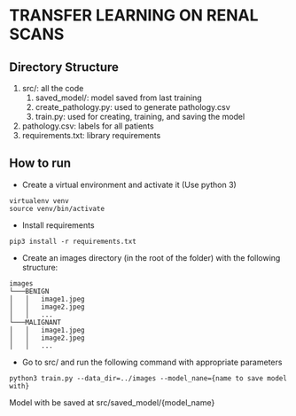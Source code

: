 # TRANSFER LEARNING ON RENAL SCANS

## Directory Structure
1. src/: all the code
    1. saved_model/: model saved from last training
    2. create_pathology.py: used to generate pathology.csv
    3. train.py: used for creating, training, and saving the model
2. pathology.csv: labels for all patients
3. requirements.txt: library requirements

## How to run

* Create a virtual environment and activate it (Use python 3)
```
virtualenv venv
source venv/bin/activate
```

* Install requirements
```
pip3 install -r requirements.txt
```

* Create an images directory (in the root of the folder) with the following structure:
```
images
└───BENIGN
│   │   image1.jpeg
│   │   image2.jpeg
│   │   ...
└───MALIGNANT
│   │   image1.jpeg
│   │   image2.jpeg
│   │   ...
```

* Go to src/ and run the following command with appropriate parameters
```
python3 train.py --data_dir=../images --model_nane={name to save model with}
```
Model with be saved at src/saved_model/{model_name}